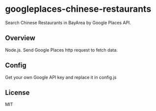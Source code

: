 # googleplaces-chinese-restaurants
Search Chinese Restaurants in BayArea by Google Places API.

## Overview
Node.js. Send Google Places http request to fetch data.

## Config
Get your own Google API key and replace it in config.js

## License
MIT

